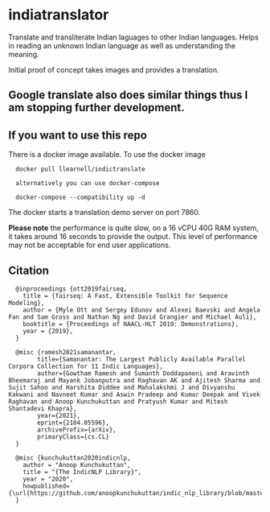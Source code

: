 # indiatranslator
Translate and transliterate Indian laguages to other Indian languages.
Helps in reading an unknown Indian language as well as understanding the meaning.

Initial proof of concept takes images and provides a translation.

## Google translate also does similar things thus I am stopping further development.

## If you want to use this repo
There is a docker image available.
To use the docker image
```
  docker pull llearnell/indictranslate

  alternatively you can use docker-compose

  docker-compose --compatibility up -d
```

The docker starts a translation demo server on port 7860.

**Please note** the performance is quite slow, on a 16 vCPU 40G RAM system, it takes around 16 seconds to provide the output. This level of performance may not be acceptable for end user applications.

## Citation
```
  @inproceedings {ott2019fairseq,
    title = {fairseq: A Fast, Extensible Toolkit for Sequence Modeling},
    author = {Myle Ott and Sergey Edunov and Alexei Baevski and Angela Fan and Sam Gross and Nathan Ng and David Grangier and Michael Auli},
    booktitle = {Proceedings of NAACL-HLT 2019: Demonstrations},
    year = {2019},
  }
```

```
  @misc {ramesh2021samanantar,
        title={Samanantar: The Largest Publicly Available Parallel Corpora Collection for 11 Indic Languages},
        author={Gowtham Ramesh and Sumanth Doddapaneni and Aravinth Bheemaraj and Mayank Jobanputra and Raghavan AK and Ajitesh Sharma and Sujit Sahoo and Harshita Diddee and Mahalakshmi J and Divyanshu Kakwani and Navneet Kumar and Aswin Pradeep and Kumar Deepak and Vivek Raghavan and Anoop Kunchukuttan and Pratyush Kumar and Mitesh Shantadevi Khapra},
        year={2021},
        eprint={2104.05596},
        archivePrefix={arXiv},
        primaryClass={cs.CL}
  }
```

```
  @misc {kunchukuttan2020indicnlp,
    author = "Anoop Kunchukuttan",
    title = "{The IndicNLP Library}",
    year = "2020",
    howpublished={\url{https://github.com/anoopkunchukuttan/indic_nlp_library/blob/master/docs/indicnlp.pdf}}
  }
```
